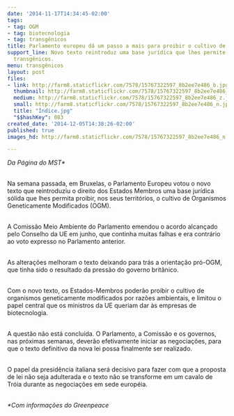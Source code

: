 ```yaml
---
date: '2014-11-17T14:34:45-02:00'
tags:
- tag: OGM
- tag: biotecnologia
- tag: transgênicos
title: Parlamento europeu dá um passo a mais para proibir o cultivo de transgênicos
support_line: Novo texto reintroduz uma base jurídica que lhes permite proibir os
  transgênicos.
menu: transgênicos
layout: post
files:
- link: http://farm8.staticflickr.com/7578/15767322597_8b2ee7e486_b.jpg
  thumbnail: http://farm8.staticflickr.com/7578/15767322597_8b2ee7e486_t.jpg
  medium: http://farm8.staticflickr.com/7578/15767322597_8b2ee7e486_z.jpg
  small: http://farm8.staticflickr.com/7578/15767322597_8b2ee7e486_n.jpg
  title: "Índice.jpg"
  "$$hashKey": 083
created_date: '2014-12-05T14:38:26-02:00'
published: true
images_hd: http://farm8.staticflickr.com/7578/15767322597_8b2ee7e486_n.jpg

---
```

<p><em>Da P&aacute;gina do MST*</em></p>

<p><br />
Na semana passada, em Bruxelas, o Parlamento Europeu votou o novo texto que reintroduziu o direito dos Estados Membros uma base jur&iacute;dica s&oacute;lida que lhes permita proibir, nos seus territ&oacute;rios, o cultivo de Organismos Geneticamente Modificados (OGM).</p>

<p><br />
A Comiss&atilde;o Meio Ambiente do Parlamento emendou o acordo alcan&ccedil;ado pelo Conselho da UE em junho, que continha muitas falhas e era contr&aacute;rio ao voto expresso no Parlamento anterior.&nbsp;</p>

<p><br />
As altera&ccedil;&otilde;es melhoram o texto deixando para tr&aacute;s a orienta&ccedil;&atilde;o pr&oacute;-OGM, que tinha sido o resultado da press&atilde;o do governo brit&acirc;nico.</p>

<p><br />
Com o novo texto, os Estados-Membros poder&atilde;o proibir o cultivo de organismos geneticamente modificados por raz&otilde;es ambientais, e limitou o papel central que os ministros da UE queriam dar &agrave;s empresas de biotecnologia.</p>

<p><br />
A quest&atilde;o n&atilde;o est&aacute; conclu&iacute;da. O Parlamento, a Comiss&atilde;o e os governos, nas pr&oacute;ximas semanas, dever&atilde;o efetivamente iniciar as negocia&ccedil;&otilde;es, para que o texto definitivo da nova lei possa finalmente ser realizado.</p>

<p><br />
O papel da presid&ecirc;ncia italiana ser&aacute; decisivo para fazer com que a proposta de lei n&atilde;o seja adulterada e o texto n&atilde;o se transforme em um cavalo de Tr&oacute;ia durante as negocia&ccedil;&otilde;es em sede europ&eacute;ia.</p>

<div><br />
<em>*Com informa&ccedil;&otilde;es do Greenpeace</em></div>

<div><br />
&nbsp;</div>

<p>&nbsp;</p>
